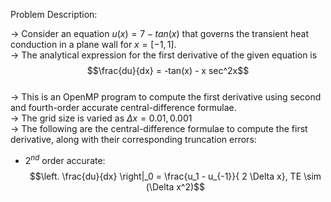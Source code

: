 Problem Description:  

-> Consider an equation $u(x) = 7 - tan(x)$ that governs the transient heat conduction in a plane wall for $x = [-1,1]$.  
-> The analytical expression for the first derivative of the given equation is  
$$\frac{du}{dx} = -tan(x) - x sec^2x$$  
-> This is an OpenMP program to compute the first derivative using second and fourth-order accurate central-difference formulae.  
-> The grid size is varied as $\Delta x = 0.01, 0.001$  
-> The following are the central-difference formulae to compute the first derivative, along with their corresponding truncation errors:

- $2^{nd}$ order accurate:  
$$\left. \frac{du}{dx} \right|_0 = \frac{u_1 - u_{-1}}{ 2 \Delta x}, TE \sim (\Delta x^2)$$
